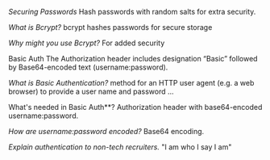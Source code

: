 _Securing Passwords_
Hash passwords with
random salts for extra security.

_What is Bcrypt?_
bcrypt hashes passwords for secure storage

_Why might you use Bcrypt?_
For added security

Basic Auth
The Authorization header includes designation “Basic” 
followed by Base64-encoded text (username:password).

_What is Basic Authentication?_
method for an HTTP user agent (e.g. a web browser) to provide a user name and password ...

What's needed in Basic Auth**?
Authorization header with base64-encoded username:password.

_How are username:password encoded?_
Base64 encoding.


_Explain authentication to non-tech recruiters._
"I am who I say I am"



